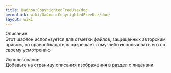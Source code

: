 ```yaml
---
title: Шаблон:CopyrightedFreeUse/doc
permalink: wiki/Шаблон:CopyrightedFreeUse/doc/
layout: wiki
---
```


Описание.  
Этот шаблон используется для отметки файлов, защищенных авторским
правом, но правообладатель разрешает кому-либо использовать его по
своему усмотрению

Использование.  
Добавьте на страницу описания изображения в раздел о
лицензии.<includeonly>

[](Категория:Шаблоны_лицензий "wikilink")</includeonly><noinclude>
[](Категория:Документация_шаблонов "wikilink")</noinclude>
